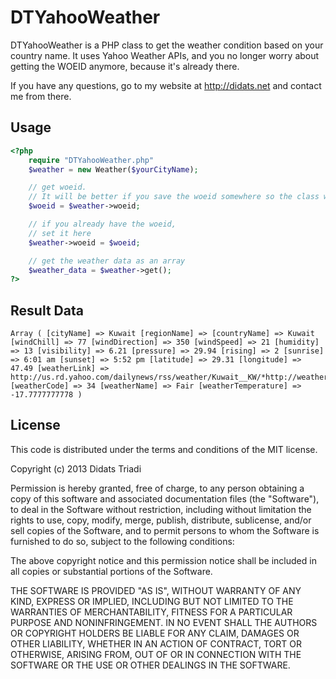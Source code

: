 # DTYahooWeather

DTYahooWeather is a PHP class to get the weather condition based on your country name. It uses Yahoo Weather APIs, and you no longer worry about getting the WOEID anymore, because it's already there.

If you have any questions, go to my website at http://didats.net and contact me from there.

## Usage

```php
<?php
	require "DTYahooWeather.php"
	$weather = new Weather($yourCityName);

	// get woeid. 
	// It will be better if you save the woeid somewhere so the class won't need to get it again
	$woeid = $weather->woeid;

	// if you already have the woeid, 
	// set it here
	$weather->woeid = $woeid;

	// get the weather data as an array
	$weather_data = $weather->get();
?>
```
## Result Data

```text
Array ( [cityName] => Kuwait [regionName] => [countryName] => Kuwait [windChill] => 77 [windDirection] => 350 [windSpeed] => 21 [humidity] => 13 [visibility] => 6.21 [pressure] => 29.94 [rising] => 2 [sunrise] => 6:01 am [sunset] => 5:52 pm [latitude] => 29.31 [longitude] => 47.49 [weatherLink] => http://us.rd.yahoo.com/dailynews/rss/weather/Kuwait__KW/*http://weather.yahoo.com/forecast/KUXX0003_f.html [weatherCode] => 34 [weatherName] => Fair [weatherTemperature] => -17.7777777778 ) 
```

## License

This code is distributed under the terms and conditions of the MIT license.

Copyright (c) 2013 Didats Triadi

Permission is hereby granted, free of charge, to any person obtaining a copy of this software and associated documentation files (the "Software"), to deal in the Software without restriction, including without limitation the rights to use, copy, modify, merge, publish, distribute, sublicense, and/or sell copies of the Software, and to permit persons to whom the Software is furnished to do so, subject to the following conditions:

The above copyright notice and this permission notice shall be included in all copies or substantial portions of the Software.

THE SOFTWARE IS PROVIDED "AS IS", WITHOUT WARRANTY OF ANY KIND, EXPRESS OR IMPLIED, INCLUDING BUT NOT LIMITED TO THE WARRANTIES OF MERCHANTABILITY, FITNESS FOR A PARTICULAR PURPOSE AND NONINFRINGEMENT. IN NO EVENT SHALL THE AUTHORS OR COPYRIGHT HOLDERS BE LIABLE FOR ANY CLAIM, DAMAGES OR OTHER LIABILITY, WHETHER IN AN ACTION OF CONTRACT, TORT OR OTHERWISE, ARISING FROM, OUT OF OR IN CONNECTION WITH THE SOFTWARE OR THE USE OR OTHER DEALINGS IN THE SOFTWARE.